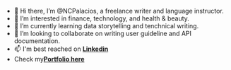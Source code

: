 - 👋 Hi there, I’m @NCPalacios, a freelance writer and language instructor.
- 👀 I’m interested in finance, technology, and health & beauty.
- 🌱 I’m currently learning data storytelling and tenchnical writing.
- 💞️ I’m looking to collaborate on writing user guideline and API documentation.
- 📫 I'm best reached on [**Linkedin**](https://www.linkedin.com/in/novi-rezeki-bec-359a4810a/)
- Check my[**Portfolio here**](https://medium.com/@novicp28)
<!---
NCPalacios/NCPalacios is a ✨ special ✨ repository because its `README.md` (this file) appears on your GitHub profile.
You can click the Preview link to take a look at your changes.
--->
